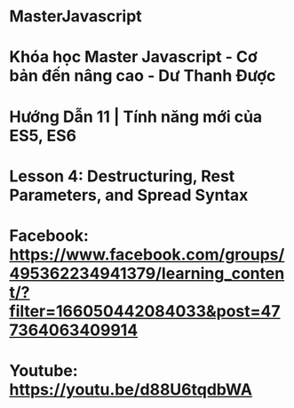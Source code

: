 # MasterJavascript
# Khóa học Master Javascript - Cơ bản đến nâng cao - Dư Thanh Được

# Hướng Dẫn 11 | Tính năng mới của ES5, ES6
  # Lesson 4: Destructuring, Rest Parameters, and Spread Syntax
  # Facebook: https://www.facebook.com/groups/495362234941379/learning_content/?filter=166050442084033&post=477364063409914
  # Youtube: https://youtu.be/d88U6tqdbWA